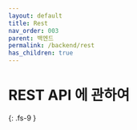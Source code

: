 ```yaml
---
layout: default
title: Rest
nav_order: 003
parent: 백엔드
permalink: /backend/rest
has_children: true
---
```

# REST API 에 관하여
{: .fs-9 }
